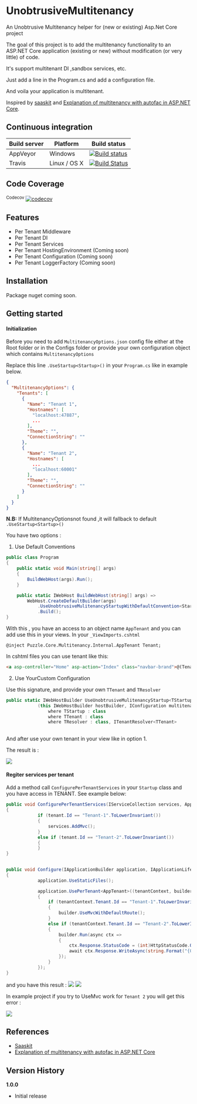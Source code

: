 # UnobtrusiveMultitenancy
An Unobtrusive Multitenancy helper for (new or existing) Asp.Net Core project


The goal of this project is to add the multitenancy functionality to an ASP.NET Core application (existing or new) without modification (or very little) of code.

It's support multitenant DI ,sandbox services, etc.

Just add a line in the Program.cs and add a configuration file.

And voila your application is multitenant.

Inspired by [saaskit](https://github.com/saaskit/saaskit) and [Explanation of  multitenancy with autofac in ASP.NET Core](https://stackoverflow.com/questions/38940241/autofac-multitenant-in-an-aspnet-core-application-does-not-seem-to-resolve-tenant).


## Continuous integration

| Build server                | Platform     | Build status                                                                                                                                                        |
|-----------------------------|--------------|---------------------------------------------------------------------------------------------------------------------------------------------------------------------|
| AppVeyor                    | Windows      | [![Build status](https://ci.appveyor.com/api/projects/status/u4fjn6pf3d17fokg?svg=true)](https://ci.appveyor.com/project/Courio-Dev/unobtrusivemultitenancy)                 | 
| Travis                      | Linux / OS X | [![Build Status](https://travis-ci.org/Courio-Dev/UnobtrusiveMultitenancy.svg?branch=master)](https://travis-ci.org/Courio-Dev/UnobtrusiveMultitenancy)                                           |

## Code Coverage

<sup>Codecov</sup> [![codecov](https://codecov.io/gh/Courio-Dev/UnobtrusiveMultitenancy/branch/master/graph/badge.svg)](https://codecov.io/gh/Courio-Dev/UnobtrusiveMultitenancy)



## Features

- Per Tenant Middleware
- Per Tenant DI
- Per Tenant Services
- Per Tenant HostingEnvironment (Coming soon)
- Per Tenant Configuration (Coming soon)
- Per Tenant LoggerFactory (Coming soon)

## Installation

Package nuget coming soon.

## Getting started

#### Initialization



Before you need to add ```MultitenancyOptions.json```  config file either at the Root folder or in the Configs folder or provide your own configuration object which contains ```MultitenancyOptions```

Replace this line  ``` .UseStartup<Startup>() ```  in your ```Program.cs``` like in example below.

``` json
{
  "MultitenancyOptions": {
    "Tenants": [
      {
        "Name": "Tenant 1",
        "Hostnames": [
          "localhost:47887",
          ...
        ],
        "Theme": "",
        "ConnectionString": ""
      },
      {
        "Name": "Tenant 2",
        "Hostnames": [
          ...
          "localhost:60001"
        ],
        "Theme": "",
        "ConnectionString": ""
      }
    ]
  }
}
``` 
__**N.B:**__  If MultitenancyOptionsnot found ,it will fallback to default ``` .UseStartup<Startup>() ```

You have two options :

1. Use Default Conventions

``` csharp
public class Program
{
    public static void Main(string[] args)
    {
        BuildWebHost(args).Run();
    }

    public static IWebHost BuildWebHost(string[] args) =>
        WebHost.CreateDefaultBuilder(args)
            .UseUnobtrusiveMulitenancyStartupWithDefaultConvention<Startup>()
            .Build();
}
```

With this , you have an access to an object name ```AppTenant``` and you can add use this in your views. In your ```_ViewImports.cshtml``` 
``` cshtml
@inject Puzzle.Core.Multitenancy.Internal.AppTenant Tenant;
```

In cshtml files you can use tenant like this:
``` html
<a asp-controller="Home" asp-action="Index" class="navbar-brand">@(Tenant?.Name ?? "")</a>
``` 

2. Use YourCustom Configuration
 
Use this signature, and provide your own ```TTenant``` and ```TResolver```
```csharp
public static IWebHostBuilder UseUnobtrusiveMulitenancyStartup<TStartup, TTenant, TResolver>
            (this IWebHostBuilder hostBuilder, IConfiguration multitenancyConfiguration = null)
                where TStartup : class
                where TTenant : class
                where TResolver : class, ITenantResolver<TTenant>
        
```

And after use your own tenant in your view like in option 1.

The result is :

![](screenshots/tenant1-withmvc.png)



#### Regiter services per tenant

Add a method call ```ConfigurePerTenantServices``` in your ```Startup``` class and you have access in TENANT.
See example below:

```csharp
public void ConfigurePerTenantServices(IServiceCollection services, AppTenant tenant)
{
            if (tenant.Id == "Tenant-1".ToLowerInvariant())
            {
                services.AddMvc();
            }
            else if (tenant.Id == "Tenant-2".ToLowerInvariant())
            {
            }
}
        
```


```csharp
public void Configure(IApplicationBuilder application, IApplicationLifetime appLifetime)
{
            application.UseStaticFiles();

            application.UsePerTenant<AppTenant>((tenantContext, builder) =>
            {
                if (tenantContext.Tenant.Id == "Tenant-1".ToLowerInvariant())
                {
                    builder.UseMvcWithDefaultRoute();
                }
                else if (tenantContext.Tenant.Id == "Tenant-2".ToLowerInvariant())
                {
                    builder.Run(async ctx =>
                    {
                        ctx.Response.StatusCode = (int)HttpStatusCode.OK;
                        await ctx.Response.WriteAsync(string.Format("{0} Without MVC", tenantContext.Tenant.Name));
                    });
                }
            });
}
```

and you have this result :
![](screenshots/tenant1-withmvc.png)
![](screenshots/tenant2-withoutmvc.png)

In example project if you try to UseMvc work for ```Tenant 2``` you will get this error :

![](screenshots/tenant2-withmvc_error.png)


## References

- [Saaskit](https://github.com/saaskit/saaskit) 
- [Explanation of  multitenancy with autofac in ASP.NET Core](https://stackoverflow.com/questions/38940241/autofac-multitenant-in-an-aspnet-core-application-does-not-seem-to-resolve-tenan/38960122#38960122)

## Version History

**1.0.0**
* Initial release
